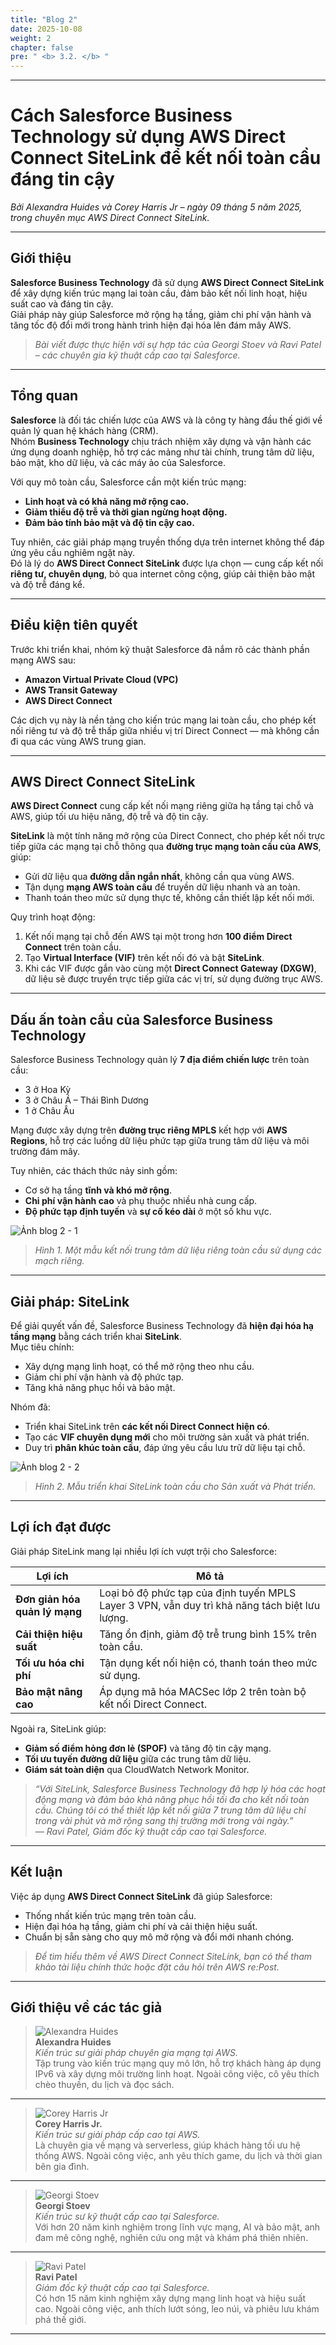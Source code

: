 ```yaml
---
title: "Blog 2"
date: 2025-10-08
weight: 2
chapter: false
pre: " <b> 3.2. </b> "
---
```

---
# Cách Salesforce Business Technology sử dụng AWS Direct Connect SiteLink để kết nối toàn cầu đáng tin cậy

*Bởi Alexandra Huides và Corey Harris Jr – ngày 09 tháng 5 năm 2025, trong chuyên mục AWS Direct Connect SiteLink.*

---

## Giới thiệu

**Salesforce Business Technology** đã sử dụng **AWS Direct Connect SiteLink** để xây dựng kiến trúc mạng lai toàn cầu, đảm bảo kết nối linh hoạt, hiệu suất cao và đáng tin cậy.  
Giải pháp này giúp Salesforce mở rộng hạ tầng, giảm chi phí vận hành và tăng tốc độ đổi mới trong hành trình hiện đại hóa lên đám mây AWS.

> *Bài viết được thực hiện với sự hợp tác của Georgi Stoev và Ravi Patel – các chuyên gia kỹ thuật cấp cao tại Salesforce.*

---

## Tổng quan

**Salesforce** là đối tác chiến lược của AWS và là công ty hàng đầu thế giới về quản lý quan hệ khách hàng (CRM).  
Nhóm **Business Technology** chịu trách nhiệm xây dựng và vận hành các ứng dụng doanh nghiệp, hỗ trợ các mảng như tài chính, trung tâm dữ liệu, bảo mật, kho dữ liệu, và các máy ảo của Salesforce.

Với quy mô toàn cầu, Salesforce cần một kiến trúc mạng:
- **Linh hoạt và có khả năng mở rộng cao.**  
- **Giảm thiểu độ trễ và thời gian ngừng hoạt động.**  
- **Đảm bảo tính bảo mật và độ tin cậy cao.**

Tuy nhiên, các giải pháp mạng truyền thống dựa trên internet không thể đáp ứng yêu cầu nghiêm ngặt này.  
Đó là lý do **AWS Direct Connect SiteLink** được lựa chọn — cung cấp kết nối **riêng tư, chuyên dụng**, bỏ qua internet công cộng, giúp cải thiện bảo mật và độ trễ đáng kể.

---

## Điều kiện tiên quyết

Trước khi triển khai, nhóm kỹ thuật Salesforce đã nắm rõ các thành phần mạng AWS sau:
- **Amazon Virtual Private Cloud (VPC)**  
- **AWS Transit Gateway**  
- **AWS Direct Connect**

Các dịch vụ này là nền tảng cho kiến trúc mạng lai toàn cầu, cho phép kết nối riêng tư và độ trễ thấp giữa nhiều vị trí Direct Connect — mà không cần đi qua các vùng AWS trung gian.

---

## AWS Direct Connect SiteLink

**AWS Direct Connect** cung cấp kết nối mạng riêng giữa hạ tầng tại chỗ và AWS, giúp tối ưu hiệu năng, độ trễ và độ tin cậy.

**SiteLink** là một tính năng mở rộng của Direct Connect, cho phép kết nối trực tiếp giữa các mạng tại chỗ thông qua **đường trục mạng toàn cầu của AWS**, giúp:
- Gửi dữ liệu qua **đường dẫn ngắn nhất**, không cần qua vùng AWS.  
- Tận dụng **mạng AWS toàn cầu** để truyền dữ liệu nhanh và an toàn.  
- Thanh toán theo mức sử dụng thực tế, không cần thiết lập kết nối mới.  

Quy trình hoạt động:
1. Kết nối mạng tại chỗ đến AWS tại một trong hơn **100 điểm Direct Connect** trên toàn cầu.  
2. Tạo **Virtual Interface (VIF)** trên kết nối đó và bật **SiteLink**.  
3. Khi các VIF được gắn vào cùng một **Direct Connect Gateway (DXGW)**, dữ liệu sẽ được truyền trực tiếp giữa các vị trí, sử dụng đường trục AWS.  

---

## Dấu ấn toàn cầu của Salesforce Business Technology

Salesforce Business Technology quản lý **7 địa điểm chiến lược** trên toàn cầu:
- 3 ở Hoa Kỳ  
- 3 ở Châu Á – Thái Bình Dương  
- 1 ở Châu Âu  

Mạng được xây dựng trên **đường trục riêng MPLS** kết hợp với **AWS Regions**, hỗ trợ các luồng dữ liệu phức tạp giữa trung tâm dữ liệu và môi trường đám mây.

Tuy nhiên, các thách thức nảy sinh gồm:
- Cơ sở hạ tầng **tĩnh và khó mở rộng**.  
- **Chi phí vận hành cao** và phụ thuộc nhiều nhà cung cấp.  
- **Độ phức tạp định tuyến** và **sự cố kéo dài** ở một số khu vực.

![Ảnh blog 2 - 1](/images/3-BlogImage/Blog2/blog2-1.png)
> *Hình 1. Một mẫu kết nối trung tâm dữ liệu riêng toàn cầu sử dụng các mạch riêng.*

---

## Giải pháp: SiteLink

Để giải quyết vấn đề, Salesforce Business Technology đã **hiện đại hóa hạ tầng mạng** bằng cách triển khai **SiteLink**.  
Mục tiêu chính:
- Xây dựng mạng linh hoạt, có thể mở rộng theo nhu cầu.  
- Giảm chi phí vận hành và độ phức tạp.  
- Tăng khả năng phục hồi và bảo mật.

Nhóm đã:
- Triển khai SiteLink trên **các kết nối Direct Connect hiện có**.  
- Tạo các **VIF chuyên dụng mới** cho môi trường sản xuất và phát triển.  
- Duy trì **phân khúc toàn cầu**, đáp ứng yêu cầu lưu trữ dữ liệu tại chỗ.

![Ảnh blog 2 - 2](/images/3-BlogImage/Blog2/blog2-2.png)
> *Hình 2. Mẫu triển khai SiteLink toàn cầu cho Sản xuất và Phát triển.*

---

## Lợi ích đạt được

Giải pháp SiteLink mang lại nhiều lợi ích vượt trội cho Salesforce:

| Lợi ích | Mô tả |
| ------- | ----- |
| **Đơn giản hóa quản lý mạng** | Loại bỏ độ phức tạp của định tuyến MPLS Layer 3 VPN, vẫn duy trì khả năng tách biệt lưu lượng. |
| **Cải thiện hiệu suất** | Tăng ổn định, giảm độ trễ trung bình 15% trên toàn cầu. |
| **Tối ưu hóa chi phí** | Tận dụng kết nối hiện có, thanh toán theo mức sử dụng. |
| **Bảo mật nâng cao** | Áp dụng mã hóa MACSec lớp 2 trên toàn bộ kết nối Direct Connect. |

Ngoài ra, SiteLink giúp:
- **Giảm số điểm hỏng đơn lẻ (SPOF)** và tăng độ tin cậy mạng.  
- **Tối ưu tuyến đường dữ liệu** giữa các trung tâm dữ liệu.  
- **Giám sát toàn diện** qua CloudWatch Network Monitor.  

> *“Với SiteLink, Salesforce Business Technology đã hợp lý hóa các hoạt động mạng và đảm bảo khả năng phục hồi tối đa cho kết nối toàn cầu. Chúng tôi có thể thiết lập kết nối giữa 7 trung tâm dữ liệu chỉ trong vài phút và mở rộng sang thị trường mới trong vài ngày.”*  
> — *Ravi Patel, Giám đốc kỹ thuật cấp cao tại Salesforce.*

---

## Kết luận

Việc áp dụng **AWS Direct Connect SiteLink** đã giúp Salesforce:
- Thống nhất kiến trúc mạng trên toàn cầu.  
- Hiện đại hóa hạ tầng, giảm chi phí và cải thiện hiệu suất.  
- Chuẩn bị sẵn sàng cho quy mô mở rộng và đổi mới nhanh chóng.

> *Để tìm hiểu thêm về AWS Direct Connect SiteLink, bạn có thể tham khảo tài liệu chính thức hoặc đặt câu hỏi trên AWS re:Post.*

---

## Giới thiệu về các tác giả

> ![Alexandra Huides](/images/3-BlogImage/Blog2/blog2-3.png)  
> **Alexandra Huides**  
> *Kiến trúc sư giải pháp chuyên gia mạng tại AWS.*  
> Tập trung vào kiến trúc mạng quy mô lớn, hỗ trợ khách hàng áp dụng IPv6 và xây dựng môi trường linh hoạt. Ngoài công việc, cô yêu thích chèo thuyền, du lịch và đọc sách.

---

> ![Corey Harris Jr](/images/3-BlogImage/Blog2/blog2-4.jpg)  
> **Corey Harris Jr.**  
> *Kiến trúc sư giải pháp cấp cao tại AWS.*  
> Là chuyên gia về mạng và serverless, giúp khách hàng tối ưu hệ thống AWS. Ngoài công việc, anh yêu thích game, du lịch và thời gian bên gia đình.

---

> ![Georgi Stoev](/images/3-BlogImage/Blog2/blog2-5.png)  
> **Georgi Stoev**  
> *Kiến trúc sư kỹ thuật cấp cao tại Salesforce.*  
> Với hơn 20 năm kinh nghiệm trong lĩnh vực mạng, AI và bảo mật, anh đam mê công nghệ, nghiên cứu ong mật và khám phá thiên nhiên.

---

> ![Ravi Patel](/images/3-BlogImage/Blog2/blog2-6.jpg)  
> **Ravi Patel**  
> *Giám đốc kỹ thuật cấp cao tại Salesforce.*  
> Có hơn 15 năm kinh nghiệm xây dựng mạng linh hoạt và hiệu suất cao. Ngoài công việc, anh thích lướt sóng, leo núi, và phiêu lưu khám phá thế giới.

---

